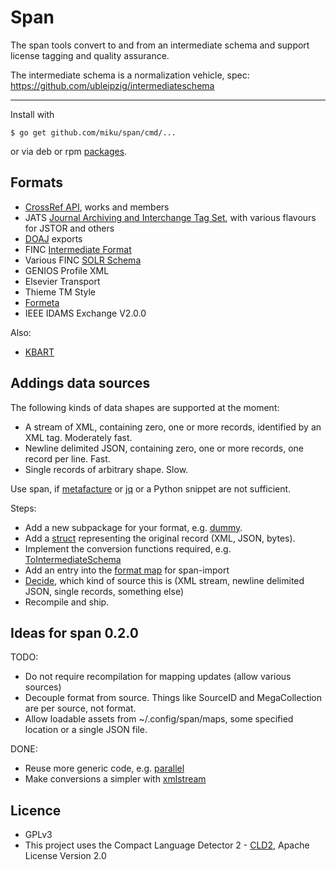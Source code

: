 Span
====

The span tools convert to and from an intermediate schema and support license
tagging and quality assurance.

The intermediate schema is a normalization vehicle, spec: https://github.com/ubleipzig/intermediateschema

----

Install with

    $ go get github.com/miku/span/cmd/...

or via deb or rpm [packages](https://github.com/miku/span/releases).

Formats
-------

* [CrossRef API](http://api.crossref.org/), works and members
* JATS [Journal Archiving and Interchange Tag Set](http://jats.nlm.nih.gov/archiving/versions.html), with various flavours for JSTOR and others
* [DOAJ](http://doaj.org/) exports
* FINC [Intermediate Format](https://github.com/ubleipzig/intermediateschema)
* Various FINC [SOLR Schema](https://github.com/finc/index/blob/master/schema.xml)
* GENIOS Profile XML
* Elsevier Transport
* Thieme TM Style
* [Formeta](https://github.com/culturegraph)
* IEEE IDAMS Exchange V2.0.0

Also:

* [KBART](http://www.uksg.org/KBART)

Addings data sources
--------------------

The following kinds of data shapes are supported at the moment:

* A stream of XML, containing zero, one or more records, identified by an XML
tag. Moderately fast.
* Newline delimited JSON, containing zero, one or more records, one record per
line. Fast.
* Single records of arbitrary shape. Slow.

Use span, if
[metafacture](https://github.com/culturegraph/metafacture-core/wiki) or
[jq](https://stedolan.github.io/jq/) or a Python snippet are not sufficient.

Steps:

* Add a new subpackage for your format, e.g. [dummy](https://github.com/miku/span/tree/master/formats/dummy).
* Add a [struct](https://github.com/miku/span/blob/9f07e35be39c184686b05e759b4d826b1de1a905/formats/dummy/example.go#L12-L15) representing the original record (XML, JSON, bytes).
* Implement the conversion functions required, e.g. [ToIntermediateSchema](https://github.com/miku/span/blob/9f07e35be39c184686b05e759b4d826b1de1a905/formats/dummy/example.go#L17-L22)
* Add an entry into the [format map](https://github.com/miku/span/blob/9f07e35be39c184686b05e759b4d826b1de1a905/cmd/span-import/main.go#L57) for span-import
* [Decide](https://github.com/miku/span/blob/9f07e35be39c184686b05e759b4d826b1de1a905/cmd/span-import/main.go#L202),
which kind of source this is (XML stream, newline delimited JSON, single
records, something else)
* Recompile and ship.

Ideas for span 0.2.0
--------------------

TODO:

* Do not require recompilation for mapping updates (allow various sources)
* Decouple format from source. Things like SourceID and MegaCollection are per source, not format.
* Allow loadable assets from ~/.config/span/maps, some specified location or a single JSON file.

DONE:

* Reuse more generic code, e.g. [parallel](http://github.com/miku/parallel)
* Make conversions a simpler with [xmlstream](https://github.com/miku/xmlstream)

Licence
-------

* GPLv3
* This project uses the Compact Language Detector 2 - [CLD2](https://github.com/CLD2Owners/cld2), Apache License Version 2.0
